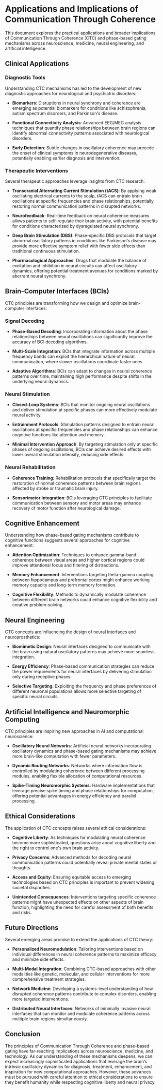 # Applications and Implications of Communication Through Coherence

This document explores the practical applications and broader implications of Communication Through Coherence (CTC) and phase-based gating mechanisms across neuroscience, medicine, neural engineering, and artificial intelligence.

## Clinical Applications

### Diagnostic Tools

Understanding CTC mechanisms has led to the development of new diagnostic approaches for neurological and psychiatric disorders:

- **Biomarkers**: Disruptions in neural synchrony and coherence are emerging as potential biomarkers for conditions like schizophrenia, autism spectrum disorders, and Parkinson's disease.

- **Functional Connectivity Analysis**: Advanced EEG/MEG analysis techniques that quantify phase relationships between brain regions can identify abnormal connectivity patterns associated with neurological disorders.

- **Early Detection**: Subtle changes in oscillatory coherence may precede the onset of clinical symptoms in neurodegenerative diseases, potentially enabling earlier diagnosis and intervention.

### Therapeutic Interventions

Several therapeutic approaches leverage insights from CTC research:

- **Transcranial Alternating Current Stimulation (tACS)**: By applying weak oscillating electrical currents to the scalp, tACS can entrain brain oscillations at specific frequencies and phase relationships, potentially restoring normal communication patterns in disrupted networks.

- **Neurofeedback**: Real-time feedback on neural coherence measures allows patients to self-regulate their brain activity, with potential benefits for conditions characterized by dysregulated neural synchrony.

- **Deep Brain Stimulation (DBS)**: Phase-specific DBS protocols that target abnormal oscillatory patterns in conditions like Parkinson's disease may provide more effective symptom relief with fewer side effects than traditional continuous stimulation.

- **Pharmacological Approaches**: Drugs that modulate the balance of excitation and inhibition in neural circuits can affect oscillatory dynamics, offering potential treatment avenues for conditions marked by aberrant neural synchrony.

## Brain-Computer Interfaces (BCIs)

CTC principles are transforming how we design and optimize brain-computer interfaces:

### Signal Decoding

- **Phase-Based Decoding**: Incorporating information about the phase relationships between neural oscillations can significantly improve the accuracy of BCI decoding algorithms.

- **Multi-Scale Integration**: BCIs that integrate information across multiple frequency bands can exploit the hierarchical nature of neural communication, where slower oscillations coordinate faster ones.

- **Adaptive Algorithms**: BCIs can adapt to changes in neural coherence patterns over time, maintaining high performance despite shifts in the underlying neural dynamics.

### Neural Stimulation

- **Closed-Loop Systems**: BCIs that monitor ongoing neural oscillations and deliver stimulation at specific phases can more effectively modulate neural activity.

- **Entrainment Protocols**: Stimulation patterns designed to entrain neural oscillations at specific frequencies and phase relationships can enhance cognitive functions like attention and memory.

- **Minimal Intervention Approach**: By targeting stimulation only at specific phases of ongoing oscillations, BCIs can achieve desired effects with lower overall stimulation intensity, reducing side effects.

### Neural Rehabilitation

- **Coherence Training**: Rehabilitation protocols that specifically target the restoration of normal coherence patterns between brain regions affected by stroke or traumatic brain injury.

- **Sensorimotor Integration**: BCIs leveraging CTC principles to facilitate communication between sensory and motor areas may enhance recovery of motor function after neurological damage.

## Cognitive Enhancement

Understanding how phase-based gating mechanisms contribute to cognitive functions suggests several approaches for cognitive enhancement:

- **Attention Optimization**: Techniques to enhance gamma-band coherence between visual areas and higher cortical regions could improve attentional focus and filtering of distractions.

- **Memory Enhancement**: Interventions targeting theta-gamma coupling between hippocampus and prefrontal cortex might enhance working memory capacity and long-term memory formation.

- **Cognitive Flexibility**: Methods to dynamically modulate coherence between different brain networks could enhance cognitive flexibility and creative problem-solving.

## Neural Engineering

CTC concepts are influencing the design of neural interfaces and neuroprosthetics:

- **Biomimetic Design**: Neural interfaces designed to communicate with the brain using natural oscillatory patterns may achieve more seamless integration.

- **Energy Efficiency**: Phase-based communication strategies can reduce the power requirements for neural interfaces by delivering stimulation only during receptive phases.

- **Selective Targeting**: Exploiting the frequency and phase preferences of different neuronal populations allows more selective targeting of specific neural circuits.

## Artificial Intelligence and Neuromorphic Computing

CTC principles are inspiring new approaches in AI and computational neuroscience:

- **Oscillatory Neural Networks**: Artificial neural networks incorporating oscillatory dynamics and phase-based gating mechanisms may achieve more brain-like computation with fewer parameters.

- **Dynamic Routing Networks**: Networks where information flow is controlled by modulating coherence between different processing modules, enabling flexible allocation of computational resources.

- **Spike-Timing Neuromorphic Systems**: Hardware implementations that leverage precise spike timing and phase relationships for computation, offering potential advantages in energy efficiency and parallel processing.

## Ethical Considerations

The application of CTC concepts raises several ethical considerations:

- **Cognitive Liberty**: As techniques for modulating neural coherence become more sophisticated, questions arise about cognitive liberty and the right to control one's own brain activity.

- **Privacy Concerns**: Advanced methods for decoding neural communication patterns could potentially reveal private mental states or thoughts.

- **Access and Equity**: Ensuring equitable access to emerging technologies based on CTC principles is important to prevent widening societal disparities.

- **Unintended Consequences**: Interventions targeting specific coherence patterns might have unexpected effects on other aspects of brain function, highlighting the need for careful assessment of both benefits and risks.

## Future Directions

Several emerging areas promise to extend the applications of CTC theory:

- **Personalized Neuromodulation**: Tailoring interventions based on individual differences in neural coherence patterns to maximize efficacy and minimize side effects.

- **Multi-Modal Integration**: Combining CTC-based approaches with other modalities like genetic, molecular, and cellular interventions for more comprehensive treatment strategies.

- **Network Medicine**: Developing a systems-level understanding of how disrupted coherence patterns contribute to complex disorders, enabling more targeted interventions.

- **Distributed Neural Interfaces**: Networks of minimally invasive neural interfaces that can monitor and modulate coherence patterns across multiple brain regions simultaneously.

## Conclusion

The principles of Communication Through Coherence and phase-based gating have far-reaching implications across neuroscience, medicine, and technology. As our understanding of these mechanisms deepens, we can expect increasingly sophisticated applications that leverage the brain's intrinsic oscillatory dynamics for diagnosis, treatment, enhancement, and inspiration for new computational approaches. However, these advances must be pursued with careful attention to ethical considerations to ensure they benefit humanity while respecting cognitive liberty and neural privacy.
